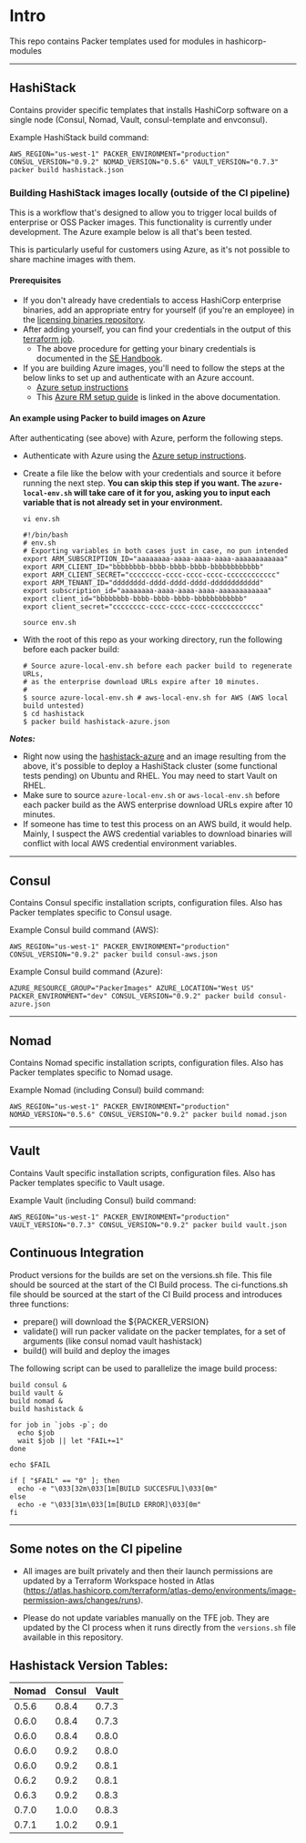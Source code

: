 # Intro
This repo contains Packer templates used for modules in hashicorp-modules

---

## HashiStack  
Contains provider specific templates that installs HashiCorp software on a single node (Consul, Nomad, Vault, consul-template and envconsul).

Example HashiStack build command:

```
AWS_REGION="us-west-1" PACKER_ENVIRONMENT="production" CONSUL_VERSION="0.9.2" NOMAD_VERSION="0.5.6" VAULT_VERSION="0.7.3" packer build hashistack.json
```

### Building HashiStack images locally (outside of the CI pipeline)
This is a workflow that's designed to allow you to trigger local builds of enterprise or OSS Packer images. This functionality is currently under development. The Azure example below is all that's been tested.

This is particularly useful for customers using Azure, as it's not possible to share machine images with them.

#### Prerequisites
- If you don't already have credentials to access HashiCorp enterprise binaries, add an appropriate entry for yourself (if you're an employee) in the [licensing binaries repository](https://github.com/hashicorp/licensing-binaries).
- After adding yourself, you can find your credentials in the output of this [terraform job](https://tfe.hashicorp.engineering/terraform/licensing/environments/binaries/changes/runs).
  - The above procedure for getting your binary credentials is documented in the [SE Handbook](https://docs.google.com/document/d/1lRYgJMIGejYbaxTpZmc3hnbj7aWRg7dFXCN3_x87mYQ/edit#heading=h.6blw4fxx8vz1).
- If you are building Azure images, you'll need to follow the steps at the below links to set up and authenticate with an Azure account.
  - [Azure setup instructions](https://github.com/tdsacilowski/azure-consul/blob/master/README.md#deployment-prerequisites)
  - This [Azure RM setup guide](https://www.terraform.io/docs/providers/azurerm/index.html) is linked in the above documentation.

#### An example using Packer to build images on Azure
After authenticating (see above) with Azure, perform the following steps.

- Authenticate with Azure using the [Azure setup instructions](https://github.com/tdsacilowski/azure-consul/blob/master/README.md#deployment-prerequisites).
- Create a file like the below with your credentials and source it before running the next step.
  **You can skip this step if you want. The `azure-local-env.sh` will take care of it for you, asking you to input each variable that is not already set in your environment.**

  ```
  vi env.sh
  ```

  ```
  #!/bin/bash
  # env.sh
  # Exporting variables in both cases just in case, no pun intended
  export ARM_SUBSCRIPTION_ID="aaaaaaaa-aaaa-aaaa-aaaa-aaaaaaaaaaaa"
  export ARM_CLIENT_ID="bbbbbbbb-bbbb-bbbb-bbbb-bbbbbbbbbbbb"
  export ARM_CLIENT_SECRET="cccccccc-cccc-cccc-cccc-cccccccccccc"
  export ARM_TENANT_ID="dddddddd-dddd-dddd-dddd-dddddddddddd"
  export subscription_id="aaaaaaaa-aaaa-aaaa-aaaa-aaaaaaaaaaaa"
  export client_id="bbbbbbbb-bbbb-bbbb-bbbb-bbbbbbbbbbbb"
  export client_secret="cccccccc-cccc-cccc-cccc-cccccccccccc"
  ```

  ```
  source env.sh
  ```


- With the root of this repo as your working directory, run the following before each packer build:
  ```
  # Source azure-local-env.sh before each packer build to regenerate URLs,
  # as the enterprise download URLs expire after 10 minutes.
  #
  $ source azure-local-env.sh # aws-local-env.sh for AWS (AWS local build untested)
  $ cd hashistack
  $ packer build hashistack-azure.json
  ```

***Notes:***
- Right now using the [hashistack-azure](https://github.com/hashicorp-guides/hashistack/tree/chad_hashistack_azure/terraform-azure) and an image resulting from the above, it's possible to deploy a HashiStack cluster (some functional tests pending) on Ubuntu and RHEL. You may need to start Vault on RHEL.
- Make sure to source `azure-local-env.sh` or `aws-local-env.sh` before each packer build as the AWS enterprise download URLs expire after 10 minutes.
- If someone has time to test this process on an AWS build, it would help. Mainly, I suspect the AWS credential variables to download binaries will conflict with local AWS credential environment variables.

---

## Consul
Contains Consul specific installation scripts, configuration files.  Also has Packer templates specific to Consul usage.

Example Consul build command (AWS):

```
AWS_REGION="us-west-1" PACKER_ENVIRONMENT="production" CONSUL_VERSION="0.9.2" packer build consul-aws.json
```

Example Consul build command (Azure):

```
AZURE_RESOURCE_GROUP="PackerImages" AZURE_LOCATION="West US" PACKER_ENVIRONMENT="dev" CONSUL_VERSION="0.9.2" packer build consul-azure.json
```

---

## Nomad  
Contains Nomad specific installation scripts, configuration files.  Also has Packer templates specific to Nomad usage.


Example Nomad (including Consul) build command:

```
AWS_REGION="us-west-1" PACKER_ENVIRONMENT="production" NOMAD_VERSION="0.5.6" CONSUL_VERSION="0.9.2" packer build nomad.json
```

---

## Vault    
Contains Vault specific installation scripts, configuration files.  Also has Packer templates specific to Vault usage.

Example Vault (including Consul) build command:

```
AWS_REGION="us-west-1" PACKER_ENVIRONMENT="production" VAULT_VERSION="0.7.3" CONSUL_VERSION="0.9.2" packer build vault.json
```

## Continuous Integration
Product versions for the builds are set on the versions.sh file. This file should be sourced at the start of the CI Build process.
The ci-functions.sh file should be sourced at the start of the CI Build process and introduces three functions:
- prepare() will download the ${PACKER_VERSION}
- validate() will run packer validate on the packer templates, for a set of arguments (like consul nomad vault hashistack)
- build() will build and deploy the images

The following script can be used to parallelize the image build process:

```
build consul &
build vault &
build nomad &
build hashistack &

for job in `jobs -p`; do
  echo $job
  wait $job || let "FAIL+=1"
done

echo $FAIL

if [ "$FAIL" == "0" ]; then
  echo -e "\033[32m\033[1m[BUILD SUCCESFUL]\033[0m"
else
  echo -e "\033[31m\033[1m[BUILD ERROR]\033[0m"
fi
```

---

## Some notes on the CI pipeline

- All images are built privately and then their launch permissions are updated by a Terraform Workspace hosted in Atlas (https://atlas.hashicorp.com/terraform/atlas-demo/environments/image-permission-aws/changes/runs).

- Please do not update variables manually on the TFE job. They are updated by the CI process when it runs directly from the `versions.sh` file available in this repository.

## Hashistack Version Tables:

| Nomad | Consul | Vault |
|-------|--------|-------|
| 0.5.6 | 0.8.4  | 0.7.3 |
| 0.6.0 | 0.8.4  | 0.7.3 |
| 0.6.0 | 0.8.4  | 0.8.0 |
| 0.6.0 | 0.9.2  | 0.8.0 |
| 0.6.0 | 0.9.2  | 0.8.1 |
| 0.6.2 | 0.9.2  | 0.8.1 |
| 0.6.3 | 0.9.2  | 0.8.3 |
| 0.7.0 | 1.0.0  | 0.8.3 |
| 0.7.1 | 1.0.2  | 0.9.1 |
